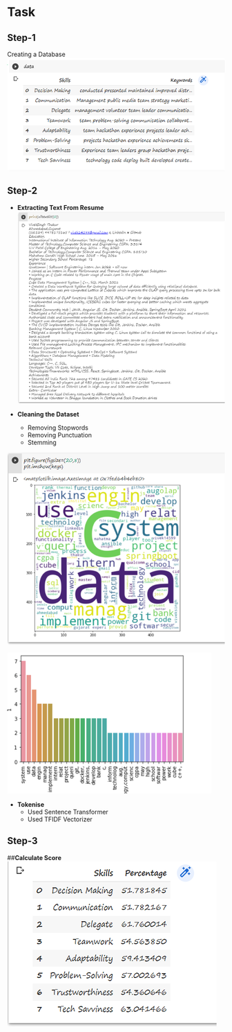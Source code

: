 # Task

## Step-1 
Creating a Database
![Dataset](https://github.com/GAUTAMSINGH102/Task/blob/main/Images/step1.png)

## Step-2
- **Extracting Text From Resume**
![Extract Text](https://github.com/GAUTAMSINGH102/Task/blob/main/Images/step2.png)

- **Cleaning the Dataset**
    - Removing Stopwords
    - Removing Punctuation
    - Stemming

![Extract Text](https://github.com/GAUTAMSINGH102/Task/blob/main/Images/step2.1.png)

![Extract Text](https://github.com/GAUTAMSINGH102/Task/blob/main/Images/step2.2.png)

- **Tokenise**
    - Used Sentence Transformer
    - Used TFIDF Vectorizer

## Step-3
##**Calculate Score**  
![Extract Text](https://github.com/GAUTAMSINGH102/Task/blob/main/Images/step3.png)





